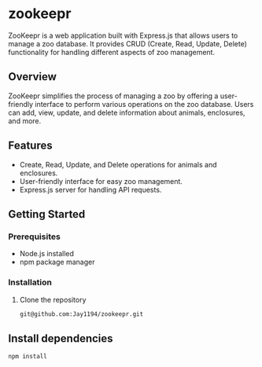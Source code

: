 # zookeepr 

ZooKeepr is a web application built with Express.js that allows users to manage a zoo database. It provides CRUD (Create, Read, Update, Delete) functionality for handling different aspects of zoo management.

## Overview

ZooKeepr simplifies the process of managing a zoo by offering a user-friendly interface to perform various operations on the zoo database. Users can add, view, update, and delete information about animals, enclosures, and more.

## Features

- Create, Read, Update, and Delete operations for animals and enclosures.
- User-friendly interface for easy zoo management.
- Express.js server for handling API requests.

## Getting Started

### Prerequisites

- Node.js installed
- npm package manager

### Installation

1. Clone the repository
   ```bash
   git@github.com:Jay1194/zookeepr.git
   
## Install dependencies
  ```bash
  npm install


